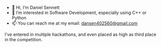 - 👋 Hi, I’m Daniel Sennett
- 👀 I’m interested in Software Development, especially using C++ or Python
- 📫 You can reach me at my email: dansen402560@gmail.com

I've entered in multiple hackathons, and even placed as high as third place in the competition. 
